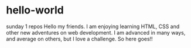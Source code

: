 # hello-world
sunday 1 repos
Hello my friends. I am enjoying learning HTML, CSS and other new adventures on web development.
I am advanced in many ways, and average on others, but I love a challenge. So here goes!!
